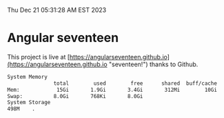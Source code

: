 Thu Dec 21 05:31:28 AM EST 2023

# Angular seventeen


This project is live at [https://angularseventeen.github.io](https://angularseventeen.github.io "seventeen!") thanks to Github.

```bash
System Memory
               total        used        free      shared  buff/cache   available
Mem:            15Gi       1.9Gi       3.4Gi       312Mi        10Gi        13Gi
Swap:          8.0Gi       768Ki       8.0Gi
System Storage
498M	.
```
```bash
